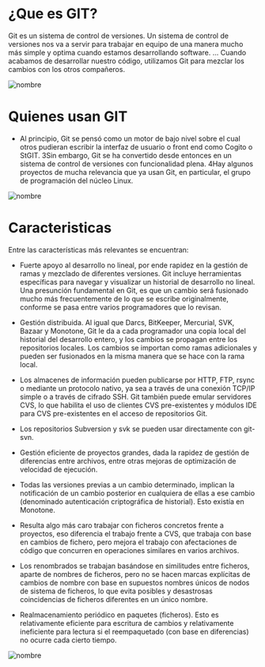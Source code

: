 # ¿Que es GIT?

Git es un sistema de control de versiones. Un sistema de control de versiones nos va a servir para trabajar en equipo de una manera mucho más simple y optima cuando estamos desarrollando software. ... Cuando acabamos de desarrollar nuestro código, utilizamos Git para mezclar los cambios con los otros compañeros.

![nombre](https://www.solucionespm.com/wp-content/uploads/2018/11/GitHub.png)

# Quienes usan GIT 

- Al principio, Git se pensó como un motor de bajo nivel sobre el cual otros pudieran escribir la interfaz de usuario o front end como Cogito o StGIT. 3​Sin embargo, Git se ha convertido desde entonces en un sistema de control de versiones con funcionalidad plena. 4​Hay algunos proyectos de mucha relevancia que ya usan Git, en particular, el grupo de programación del núcleo Linux.

![nombre](https://kinsta.com/wp-content/uploads/2020/01/git-vs-github-1024x512.png)

# Caracteristicas 

Entre las características más relevantes se encuentran:

- Fuerte apoyo al desarrollo no lineal, por ende rapidez en la gestión de ramas y mezclado de diferentes versiones. Git incluye herramientas específicas para navegar y visualizar un historial de desarrollo no lineal. Una presunción fundamental en Git, es que un cambio será fusionado mucho más frecuentemente de lo que se escribe originalmente, conforme se pasa entre varios programadores que lo revisan.

- Gestión distribuida. Al igual que Darcs, BitKeeper, Mercurial, SVK, Bazaar y Monotone, Git le da a cada programador una copia local del historial del desarrollo entero, y los cambios se propagan entre los repositorios locales. Los cambios se importan como ramas adicionales y pueden ser fusionados en la misma manera que se hace con la rama local.

- Los almacenes de información pueden publicarse por HTTP, FTP, rsync o mediante un protocolo nativo, ya sea a través de una conexión TCP/IP simple o a través de cifrado SSH. Git también puede emular servidores CVS, lo que habilita el uso de clientes CVS pre-existentes y módulos IDE para CVS pre-existentes en el acceso de repositorios Git.

- Los repositorios Subversion y svk se pueden usar directamente con git-svn.

- Gestión eficiente de proyectos grandes, dada la rapidez de gestión de diferencias entre archivos, entre otras mejoras de optimización de velocidad de ejecución.

- Todas las versiones previas a un cambio determinado, implican la notificación de un cambio posterior en cualquiera de ellas a ese cambio (denominado autenticación criptográfica de historial). Esto existía en Monotone.

- Resulta algo más caro trabajar con ficheros concretos frente a proyectos, eso diferencia el trabajo frente a CVS, que trabaja con base en cambios de fichero, pero mejora el trabajo con afectaciones de código que concurren en operaciones similares en varios archivos.

- Los renombrados se trabajan basándose en similitudes entre ficheros, aparte de nombres de ficheros, pero no se hacen marcas explícitas de cambios de nombre con base en supuestos nombres únicos de nodos de sistema de ficheros, lo que evita posibles y desastrosas coincidencias de ficheros diferentes en un único nombre.

- Realmacenamiento periódico en paquetes (ficheros). Esto es relativamente eficiente para escritura de cambios y relativamente ineficiente para lectura si el reempaquetado (con base en diferencias) no ocurre cada cierto tiempo.

![nombre](https://d1jnx9ba8s6j9r.cloudfront.net/blog/wp-content/uploads/2017/12/gitHub.png)